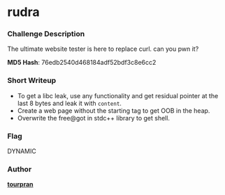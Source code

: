 # rudra

### Challenge Description

The ultimate website tester is here to replace curl. can you pwn it?

**MD5 Hash**: 76edb2540d468184adf52bdf3c8e6cc2

### Short Writeup

- To get a libc leak, use any functionality and get residual pointer at the last 8 bytes and leak it with `content`.
- Create a web page without the starting <html> tag to get OOB in the heap.
- Overwrite the free@got in stdc++ library to get shell.

### Flag

DYNAMIC

### Author

[**tourpran**](https://x.com/tourpran)
